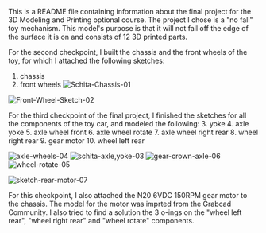 This is a README file containing information about the final project for the 3D Modeling and Printing optional course. 
The project I chose is a "no fall" toy mechanism. This model's purpose is that it will not fall off the edge of the surface it is on and consists of 12 3D printed parts.

For the second checkpoint, I built the chassis and the front wheels of the toy, for which I attached the following sketches:
1. chassis
2. front wheels
![Schita-Chassis-01](https://user-images.githubusercontent.com/79990099/117474128-4fc70c00-af63-11eb-8ed0-6fe7956af72f.png)

![Front-Wheel-Sketch-02](https://user-images.githubusercontent.com/79990099/117698382-5b693b80-b1cc-11eb-9f28-2c24a6f6d704.png)

For the third checkpoint of the final project, I finished the sketches for all the components of the toy car, and modeled the following: 
  3. yoke
  4. axle yoke
  5. axle wheel front
  6. axle wheel rotate
  7. axle wheel right rear
  8. wheel right rear
  9. gear motor
  10. wheel left rear

![axle-wheels-04](https://user-images.githubusercontent.com/79990099/118357734-3dad2500-b584-11eb-96d3-8dc81cda8c69.png)
![schita-axle,yoke-03](https://user-images.githubusercontent.com/79990099/118053246-d7aa7d00-b38c-11eb-8593-0c5395ea2b78.png)
![gear-crown-axle-06](https://user-images.githubusercontent.com/79990099/118357714-2cfcaf00-b584-11eb-98cd-2f98dbc8892c.png)
![wheel-rotate-05](https://user-images.githubusercontent.com/79990099/118357716-2d954580-b584-11eb-8630-acbb6b4cac80.png)

![sketch-rear-motor-07](https://user-images.githubusercontent.com/79990099/118357696-1e15fc80-b584-11eb-9c2d-c207515763d8.png)

For this checkpoint, I also attached the N20 6VDC 150RPM gear motor to the chassis. The model for the motor was imprted from the Grabcad Community. 
I also tried to find a solution the 3 o-ings on the "wheel left rear", "wheel right rear" and "wheel rotate" components. 
